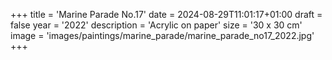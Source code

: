 +++
title = 'Marine Parade No.17'
date = 2024-08-29T11:01:17+01:00
draft = false
year = '2022'
description = 'Acrylic on paper'
size = '30 x 30 cm'
image = 'images/paintings/marine_parade/marine_parade_no17_2022.jpg'
+++
